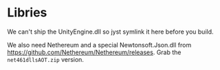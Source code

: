 # Libries
We can't ship the UnityEngine.dll so jyst symlink it here before you build.

We also need Nethereum and a special Newtonsoft.Json.dll from https://github.com/Nethereum/Nethereum/releases. Grab the `net461dllsAOT.zip` version.